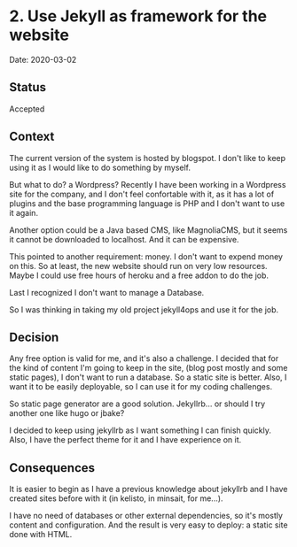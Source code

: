 # 2. Use Jekyll as framework for the website

Date: 2020-03-02

## Status

Accepted

## Context

The current version of the system is hosted by blogspot.  I don't like to keep
 using it as I would like to do something by myself.

But what to do? a Wordpress? Recently I have been working in a Wordpress site
 for the company, and I don't feel confortable with it, as it has a lot of 
 plugins and the base programming language is PHP and I don't want to use it
 again.

Another option could be a Java based CMS, like MagnoliaCMS, but it seems it cannot
 be downloaded to localhost.  And it can be expensive.

This pointed to another requirement: money.  I don't want to expend money on this.
So at least, the new website should run on very low resources.  Maybe I could use
free hours of heroku and a free addon to do the job.

Last I recognized I don't want to manage a Database.

So I was thinking in taking my old project jekyll4ops and use it for the job.

## Decision

Any free option is valid for me, and it's also a challenge.  I decided that for the
 kind of content I'm going to keep in the site, (blog post mostly and some static
 pages), I don't want to run a database.  So a static site is better.  Also, I want 
 it to be easily deployable, so I can use it for my coding challenges.

So static page generator are a good solution.  Jekyllrb... or should I try another
 one like hugo or jbake?

I decided to keep using jekyllrb as I want something I can finish quickly.  Also, I
 have the perfect theme for it and I have experience on it.  

## Consequences

It is easier to begin as I have a previous knowledge about jekyllrb and I have created
 sites before with it (in kelisto, in minsait, for me...).

I have no need of databases or other external dependencies, so it's mostly content and
 configuration.  And the result is very easy to deploy: a static site done with HTML.


